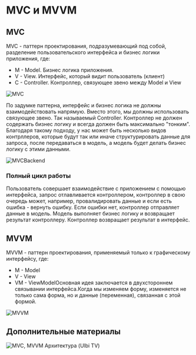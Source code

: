 # MVC и MVVM

## MVC

MVC - паттерн проектирования, подразумевающий под собой, разделение пользовательского интерфейса и бизнес логики приложения, где:

- M - Model. Бизнес логика приложения.
- V - View. Интерфейс, который видит пользователь (клиент)
- C - Controller. Контроллер, связующее звено между Model и View

![MVC](mvc.png)

По задумке паттерна, интерфейс и бизнес логика не должны взаимодействовать напрямую. Вместо этого, мы должны использовать связующее звено. Так называемый Controller. Контроллер не должен содержать бизнес логику и всегда должен быть максимально "тонким". Благодаря такому подходу, у нас может быть несколько видов контрллеров, которые будут так или иначе структурировать данные для запроса, после передаваться в модель, а модель будет делать бизнес логику с этими данными.

![MVCBackend](mvcbackend.png)

### Полный цикл работы

Пользователь совершает взаимодействие с приложением с помощью интерфейса, запрос отлавливается контроллером, контроллер в свою очередь может, например, провалидировать данные и если есть ошибка - вернуть ошибку. Если ошибки нет, контроллер отправляет данные в модель. Модель выполняет бизнес логику и возвращает результат контроллеру. Контроллер возвращает результат в интерфейс.

## MVVM

MVVM - паттерн проектирования, применяемый только к графическому интерфейсу, где:

- M - Model
- V - View
- VM - ViewModelОсновная идея заключается в двухстороннем связывании интерфейса.Когда мы изменяем форму, изменяется не только сама форма, но и данные (переменная), связанная с этой формой.

![MVVM](mvvm.png)

## Дополнительные материалы

![MVC, MVVM Архитектура (Ulbi TV)](https://www.youtube.com/watch?v=X85soC5evw0)